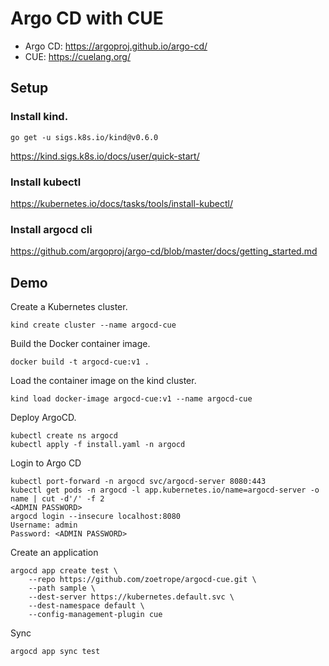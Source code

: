 # Argo CD with CUE

* Argo CD: https://argoproj.github.io/argo-cd/
* CUE: https://cuelang.org/

## Setup

### Install kind.

```console
go get -u sigs.k8s.io/kind@v0.6.0
```

https://kind.sigs.k8s.io/docs/user/quick-start/

### Install kubectl

https://kubernetes.io/docs/tasks/tools/install-kubectl/

### Install argocd cli

https://github.com/argoproj/argo-cd/blob/master/docs/getting_started.md

## Demo

Create a Kubernetes cluster.

```console
kind create cluster --name argocd-cue
```

Build the Docker container image.

```console
docker build -t argocd-cue:v1 .
```

Load the container image on the kind cluster.

```console
kind load docker-image argocd-cue:v1 --name argocd-cue
```

Deploy ArgoCD.

```console
kubectl create ns argocd
kubectl apply -f install.yaml -n argocd
```

Login to Argo CD

```
kubectl port-forward -n argocd svc/argocd-server 8080:443
kubectl get pods -n argocd -l app.kubernetes.io/name=argocd-server -o name | cut -d'/' -f 2
<ADMIN PASSWORD>
argocd login --insecure localhost:8080
Username: admin
Password: <ADMIN PASSWORD>
```

Create an application

```console
argocd app create test \
    --repo https://github.com/zoetrope/argocd-cue.git \
    --path sample \
    --dest-server https://kubernetes.default.svc \
    --dest-namespace default \
    --config-management-plugin cue
```

Sync

```console
argocd app sync test
```
